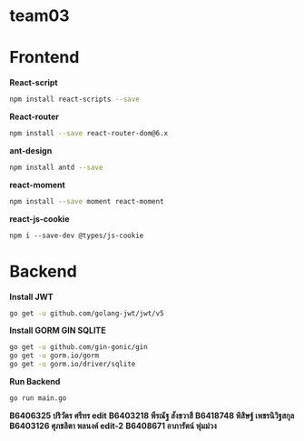 # team03

# Frontend
**React-script**
```bash
npm install react-scripts --save
```
**React-router**
```bash
npm install --save react-router-dom@6.x
```

**ant-design**
```bash
npm install antd --save
```

**react-moment**
```bash
npm install --save moment react-moment
```

**react-js-cookie**
```
npm i --save-dev @types/js-cookie
```


# Backend

**Install JWT**
```bash
go get -u github.com/golang-jwt/jwt/v5
```
**Install GORM GIN SQLITE**
```bash
go get -u github.com/gin-gonic/gin
go get -u gorm.io/gorm
go get -u gorm.io/driver/sqlite
```
**Run Backend**
```bash
go run main.go
```
**B6406325 ปริวัตร ศรีทร edit**
**B6403218 พีรณัฐ สังขวาสี**
**B6418748 พิสิษฐ์ เพชรนิวิฐสกุล**
**B6403126 ศุภชลิตา พลนงค์ edit-2**
**B6408671 อาภารัตน์ พุ่มม่วง**
